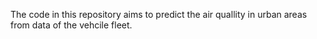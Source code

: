 The code in this repository aims to predict the air quallity in urban areas from data of the vehcile fleet.

